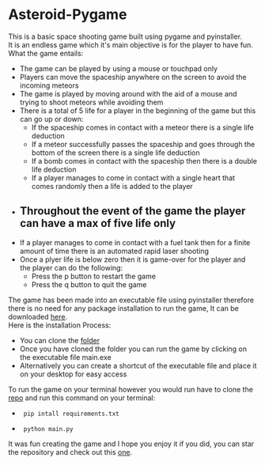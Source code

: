 # Asteroid-Pygame
This is a basic space shooting game built using pygame and pyinstaller.  
It is an endless game which it's main objective is for the player to have fun.   
What the game entails:
 - The game can be played by using a mouse or touchpad only
 - Players can move the spaceship anywhere on the screen to avoid the incoming meteors
 - The game is played by moving around with the aid of a mouse and trying to shoot meteors while avoiding them 
 - There is a total of 5 life for a player in the beginning of the game but this can go up or down: 
   - If the spaceship comes in contact with a meteor there is a single life deduction
   - If a meteor successfully passes the spaceship and goes through the bottom of the screen there is a single life deduction
   - If a bomb comes in contact with the spaceship then there is a double life deduction
   - If a player manages to come in contact with a single heart that comes randomly then a life is added to the player
 - Throughout the event of the game the player can have a max of five life only
    -    
 - If a player manages to come in contact with a fuel tank then for a finite amount of time there is an automated rapid laser shooting
 - Once a plyer life is below zero then it is game-over for the player and the player can do the following:
   - Press the p button to restart the game
   - Press the q button to quit the game    
    

The game has been made into an executable file using pyinstaller therefore there is no need for any package installation to run the game, It can be downloaded [here](https://github.com/imisi99/Asteroid-Pygame/tree/main/asteroid%20shooter).    
Here is the installation Process:
 - You can clone the [folder](https://github.com/imisi99/Asteroid-Pygame/tree/main/asteroid%20shooter) 
 - Once you have cloned the folder you can run the game by clicking on the executable file main.exe
 - Alternatively you can create a shortcut of the executable file and place it on your desktop for easy access

To run the game on your terminal however you would run have to clone the [repo](https://github.com/imisi99/Asteroid-Pygame) and run this command on your terminal:
 -      pip intall requirements.txt
 -      python main.py

It was fun creating the game and I hope you enjoy it if you did, you can star the repository and check out this [one](https://github.com/imisi99/OOP).